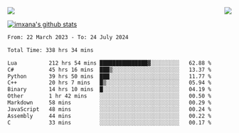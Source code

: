 <p>
  <a href="https://count.getloli.com/"><img src="https://count.getloli.com/get/@xana.readme?theme=moebooru-h"></a>
  <img src="https://weather-icon.journeyad.repl.co/@hangzhou?v=1" align="right">
</p>


<a href="https://github.com/imxana"><img align="center" src="https://github-readme-stats.vercel.app/api?username=imxana&show_icons=true&include_all_commits=true&hide_border=tru&custom_title=imxana%27s%20Github%20Stats" alt="imxana's github stats" /></a> 

<!--START_SECTION:waka-->

```txt
From: 22 March 2023 - To: 24 July 2024

Total Time: 338 hrs 34 mins

Lua          212 hrs 54 mins ███████████████▓░░░░░░░░░   62.88 %
C#           45 hrs 16 mins  ███▒░░░░░░░░░░░░░░░░░░░░░   13.37 %
Python       39 hrs 50 mins  ███░░░░░░░░░░░░░░░░░░░░░░   11.77 %
C++          20 hrs 7 mins   █▒░░░░░░░░░░░░░░░░░░░░░░░   05.94 %
Binary       14 hrs 10 mins  █░░░░░░░░░░░░░░░░░░░░░░░░   04.19 %
Other        1 hr 42 mins    ░░░░░░░░░░░░░░░░░░░░░░░░░   00.50 %
Markdown     58 mins         ░░░░░░░░░░░░░░░░░░░░░░░░░   00.29 %
JavaScript   48 mins         ░░░░░░░░░░░░░░░░░░░░░░░░░   00.24 %
Assembly     44 mins         ░░░░░░░░░░░░░░░░░░░░░░░░░   00.22 %
C            33 mins         ░░░░░░░░░░░░░░░░░░░░░░░░░   00.17 %
```

<!--END_SECTION:waka-->
